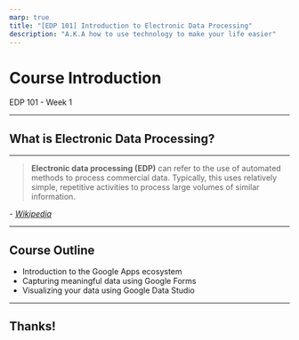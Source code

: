 ```yaml
---
marp: true
title: "[EDP 101] Introduction to Electronic Data Processing"
description: "A.K.A how to use technology to make your life easier"
---
```


# Course Introduction

EDP 101 - Week 1

---

## What is Electronic Data Processing?

---

> **Electronic data processing (EDP)** can refer to the use of automated methods to process commercial data. Typically, this uses relatively simple, repetitive activities to process large volumes of similar information.

*- [Wikipedia](https://en.wikipedia.org/wiki/Electronic_data_processing)*

---

## Course Outline

- Introduction to the Google Apps ecosystem
- Capturing meaningful data using Google Forms
- Visualizing your data using Google Data Studio

---

## Thanks!
